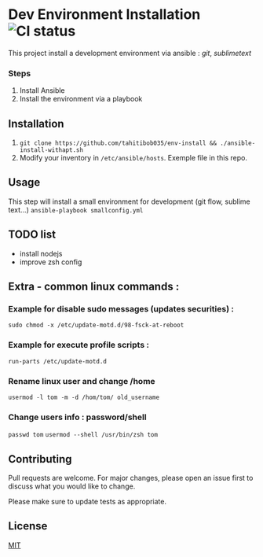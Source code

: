 # Dev Environment Installation ![CI status](https://img.shields.io/badge/build-passing-brightgreen.svg)

This project install a development environment via ansible : *git*, *sublimetext*

### Steps
1. Install Ansible
2. Install the environment via a playbook

## Installation

1. `git clone https://github.com/tahitibob035/env-install && ./ansible-install-withapt.sh` 
2. Modify your inventory in `/etc/ansible/hosts`. Exemple file in this repo.

## Usage
This step will install a small environment for development (git flow, sublime text...)
`ansible-playbook smallconfig.yml`

## TODO list
* install nodejs
* improve zsh config

## Extra - common linux commands :
### Example for disable sudo messages (updates securities) :
 `sudo chmod -x /etc/update-motd.d/98-fsck-at-reboot`
 
### Example for execute profile scripts :
 `run-parts /etc/update-motd.d`

### Rename linux user and change /home
`usermod -l tom -m -d /hom/tom/ old_username`

### Change users info : password/shell
`passwd tom`
`usermod --shell /usr/bin/zsh tom`

## Contributing
Pull requests are welcome. For major changes, please open an issue first to discuss what you would like to change.

Please make sure to update tests as appropriate.

## License
[MIT](https://choosealicense.com/licenses/mit/)
